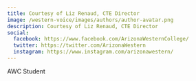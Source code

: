 ```yaml
---
title: Courtesy of Liz Renaud, CTE Director
image: /western-voice/images/authors/author-avatar.png
description: Courtesy of Liz Renaud, CTE Director
social:
  facebook: https://www.facebook.com/ArizonaWesternCollege/
  twitter: https://twitter.com/ArizonaWestern
  instagram: https://www.instagram.com/arizonawestern/
---
```


AWC Student